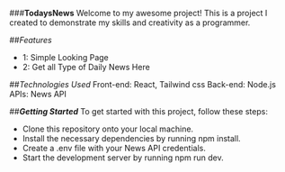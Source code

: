 ###**TodaysNews**
Welcome to my awesome project! This is a project I created to demonstrate my skills and creativity as a programmer.

##_Features_

- 1: Simple Looking Page
- 2: Get all Type of Daily News Here

##_Technologies Used_
Front-end: React, Tailwind css
Back-end: Node.js
APIs: News API

##_**Getting Started**_
To get started with this project, follow these steps:

- Clone this repository onto your local machine.
- Install the necessary dependencies by running npm install.
- Create a .env file with your News API credentials.
- Start the development server by running npm run dev.
